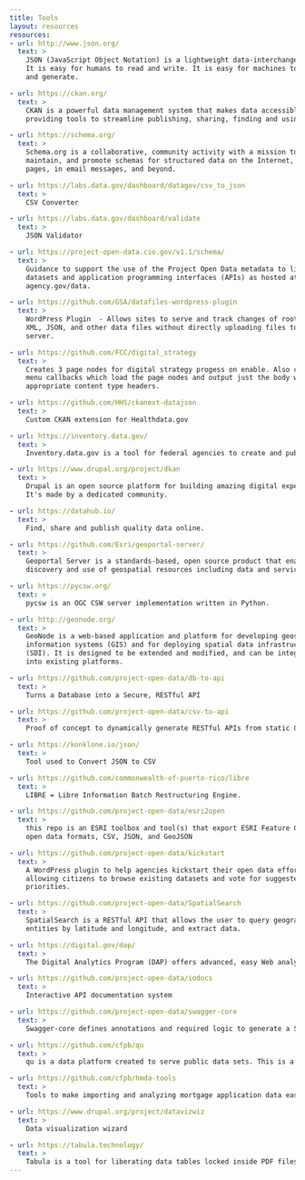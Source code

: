 ```yaml
---
title: Tools
layout: resources
resources:
- url: http://www.json.org/
  text: >
    JSON (JavaScript Object Notation) is a lightweight data-interchange format.
    It is easy for humans to read and write. It is easy for machines to parse
    and generate.

- url: https://ckan.org/
  text: >
    CKAN is a powerful data management system that makes data accessible – by
    providing tools to streamline publishing, sharing, finding and using data.

- url: https://schema.org/
  text: >
    Schema.org is a collaborative, community activity with a mission to create,
    maintain, and promote schemas for structured data on the Internet, on web
    pages, in email messages, and beyond.

- url: https://labs.data.gov/dashboard/datagov/csv_to_json
  text: >
    CSV Converter

- url: https://labs.data.gov/dashboard/validate
  text: >
    JSON Validator

- url: https://project-open-data.cio.gov/v1.1/schema/
  text: >
    Guidance to support the use of the Project Open Data metadata to list agency
    datasets and application programming interfaces (APIs) as hosted at
    agency.gov/data.

- url: https://github.com/GSA/datafiles-wordpress-plugin
  text: >
    WordPress Plugin  - Allows sites to serve and track changes of root level
    XML, JSON, and other data files without directly uploading files to the
    server.

- url: https://github.com/FCC/digital_strategy
  text: >
    Creates 3 page nodes for digital strategy progess on enable. Also creates
    menu callbacks which load the page nodes and output just the body with the
    appropriate content type headers.

- url: https://github.com/HHS/ckanext-datajson
  text: >
    Custom CKAN extension for Healthdata.gov

- url: https://inventory.data.gov/
  text: >
    Inventory.data.gov is a tool for federal agencies to create and publish metadata catalogs

- url: https://www.drupal.org/project/dkan
  text: >
    Drupal is an open source platform for building amazing digital experiences.
    It's made by a dedicated community.

- url: https://datahub.io/
  text: >
    Find, share and publish quality data online.

- url: https://github.com/Esri/geoportal-server/
  text: >
    Geoportal Server is a standards-based, open source product that enables
    discovery and use of geospatial resources including data and services.

- url: https://pycsw.org/
  text: >
    pycsw is an OGC CSW server implementation written in Python.

- url: http://geonode.org/
  text: >
    GeoNode is a web-based application and platform for developing geospatial
    information systems (GIS) and for deploying spatial data infrastructures
    (SDI). It is designed to be extended and modified, and can be integrated
    into existing platforms.

- url: https://github.com/project-open-data/db-to-api
  text: >
    Turns a Database into a Secure, RESTful API

- url: https://github.com/project-open-data/csv-to-api
  text: >
    Proof of concept to dynamically generate RESTful APIs from static CSVs

- url: https://konklone.io/json/
  text: >
    Tool used to Convert JSON to CSV

- url: https://github.com/commonwealth-of-puerto-rico/libre
  text: >
    LIBRE = Libre Information Batch Restructuring Engine.

- url: https://github.com/project-open-data/esri2open
  text: >
    this repo is an ESRI toolbox and tool(s) that export ESRI Feature Classes to
    open data formats, CSV, JSON, and GeoJSON

- url: https://github.com/project-open-data/kickstart
  text: >
    A WordPress plugin to help agencies kickstart their open data efforts by
    allowing citizens to browse existing datasets and vote for suggested
    priorities.

- url: https://github.com/project-open-data/SpatialSearch
  text: >
    SpatialSearch is a RESTful API that allows the user to query geographic
    entities by latitude and longitude, and extract data.

- url: https://digital.gov/dap/
  text: >
    The Digital Analytics Program (DAP) offers advanced, easy Web analytics to federal agencies.

- url: https://github.com/project-open-data/iodocs
  text: >
    Interactive API documentation system

- url: https://github.com/project-open-data/swagger-core
  text: >
    Swagger-core defines annotations and required logic to generate a Swagger server or client.

- url: https://github.com/cfpb/qu
  text: >
    qu is a data platform created to serve public data sets. This is a public domain work of the US Government.

- url: https://github.com/cfpb/hmda-tools
  text: >
    Tools to make importing and analyzing mortgage application data easier.

- url: https://www.drupal.org/project/datavizwiz
  text: >
    Data visualization wizard

- url: https://tabula.technology/
  text: >
    Tabula is a tool for liberating data tables locked inside PDF files.
---
```

